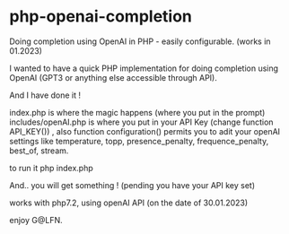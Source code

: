 # php-openai-completion
Doing completion using OpenAI in PHP - easily configurable. (works in 01.2023)

I wanted to have a quick PHP implementation for doing completion using OpenAI (GPT3 or anything else accessible through API).

And I have done it ! 

index.php is where the magic happens (where you put in the prompt)
includes/openAI.php is where you put in your API Key (change function API_KEY()) , 
also function configuration() permits you to adit your openAI settings like temperature, topp, presence_penalty, frequence_penalty, best_of, stream.

to run it
php index.php

And.. you will get something ! (pending you have your API key set)

works with php7.2, using openAI API (on the date of 30.01.2023)

enjoy
G@LFN.


